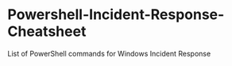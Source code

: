 # Powershell-Incident-Response-Cheatsheet
List of PowerShell commands for Windows Incident Response
